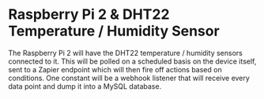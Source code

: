 # Raspberry Pi 2 & DHT22 Temperature / Humidity Sensor

The Raspberry Pi 2 will have the DHT22 temperature / humidity sensors connected to it. This will be polled on a scheduled basis on the device itself, sent to a Zapier endpoint which will then fire off actions based on conditions.  One constant will be a webhook listener that will receive every data point and dump it into a MySQL database.
